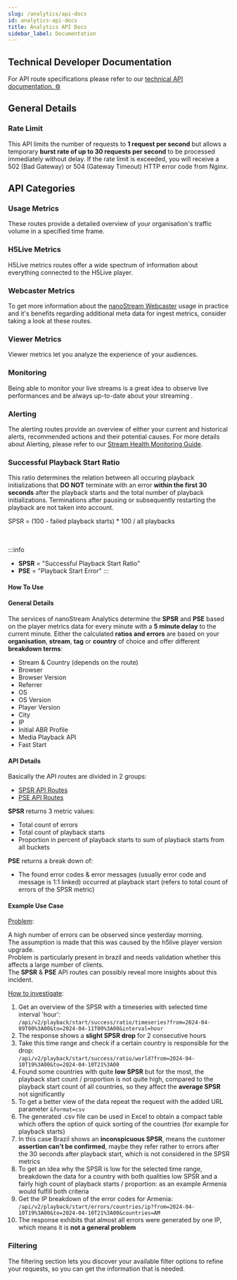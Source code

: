 ```yaml
---
slug: /analytics/api-docs
id: analytics-api-docs
title: Analytics API Docs
sidebar_label: Documentation
---
```


## Technical Developer Documentation

For API route specifications please refer to our <a className="badge-inText" href="https://metrics.nanocosmos.de/api/doc/v2/">technical API documentation. ⚙️</a>

## General Details

### Rate Limit

This API limits the number of requests to **1 request per second** but allows a temporary **burst rate of up to 30 requests per second** to be processed immediately without delay. If the rate limit is exceeded, you will receive a 502 (Bad Gateway) or 504 (Gateway Timeout) HTTP error code from Nginx.

## API Categories

### Usage Metrics

These routes provide a detailed overview of your organisation's traffic volume in a specified time frame.

### H5Live Metrics
 
H5Live metrics routes offer a wide spectrum of information about everything connected to the H5Live player. 

### Webcaster Metrics

To get more information about the [nanoStream Webcaster](../webrtc/nanostream_webrtc_introduction) usage in practice and it's benefits regarding additional meta data for ingest metrics, consider taking a look at these routes.

### Viewer Metrics

Viewer metrics let you analyze the experience of your audiences.

### Monitoring

Being able to monitor your live streams is a great idea to observe live performances and be always up-to-date about your streaming .

### Alerting

The alerting routes provide an overview of either your current and historical alerts, recommended actions and their potential causes. For more details about Alerting, please refer to our [Stream Health Monitoring Guide](../analytics/monitoring).

### Successful Playback Start Ratio

This ratio determines the relation between all occuring playback initializations that **DO NOT** terminate with an error **within the first 30 seconds** after the playback starts and the total number of playback initializations. Terminations after pausing or subsequently restarting the playback are not taken into account.

<div className="inline-math-center">SPSR = (100 - failed playback starts) * 100 / all playbacks</div>
<br/>
<br/>

:::info
- **SPSR** = "Successful Playback Start Ratio"
- **PSE** = "Playback Start Error"
:::

#### How To Use



#### General Details

The services of nanoStream Analytics determine the **SPSR** and **PSE** based on the player metrics data for every minute with a **5 minute delay** to the current minute.
Either the calculated **ratios and errors** are based on your **organisation**, **stream**, **tag** or **country** of choice and offer different **breakdown terms**:

- Stream & Country (depends on the route)
- Browser
- Browser Version
- Referrer
- OS
- OS Version
- Player Version
- City
- IP
- Initial ABR Profile
- Media Playback API
- Fast Start

#### API Details

Basically the API routes are divided in 2 groups: 
- [SPSR API Routes](https://metrics.nanocosmos.de/api/doc/v2/#tag/Playback-start-success)
- [PSE API Routes](https://metrics.nanocosmos.de/api/doc/v2/#tag/Playback-start-errors)

**SPSR** returns 3 metric values:
- Total count of errors
- Total count of playback starts
- Proportion in percent of playback starts to sum of playback starts from all buckets

**PSE** returns a break down of:
- The found error codes & error messages (usually error code and message is 1:1 linked) occurred at playback start (refers to total count of errors of the SPSR metric)


#### Example Use Case

<u>Problem</u>:

A high number of errors can be observed since yesterday morning.<br/>
The assumption is made that this was caused by the h5live player version upgrade.<br/>
Problem is particularly present in brazil and needs validation whether this affects a large number of clients.<br/>
The **SPSR** & **PSE** API routes can possibly reveal more insights about this incident.

<u>How to investigate</u>:

1. Get an overview of the SPSR with a timeseries with selected time interval 'hour':<br/>
`/api/v2/playback/start/success/ratio/timeseries?from=2024-04-09T00%3A00&to=2024-04-11T00%3A00&interval=hour` 
2. The response shows a **slight SPSR drop** for 2 consecutive hours
3. Take this time range and check if a certain country is responsible for the drop:<br/> 
`/api/v2/playback/start/success/ratio/world?from=2024-04-10T19%3A00&to=2024-04-10T21%3A00`
4. Found some countries with quite **low SPSR** but for the most, the playback start count / proportion is not quite high, compared to the playback start count of all countries, so they affect the **average SPSR** not significantly
5. To get a better view of the data repeat the request with the added URL parameter `&format=csv`
6. The generated .csv file can be used in Excel to obtain a compact table which offers the option of quick sorting of the countries (for example for playback starts)
7. In this case Brazil shows an **inconspicuous SPSR**, means the customer **assertion can't be confirmed**, maybe they refer rather to errors after the 30 seconds after playback start, which is not considered in the SPSR metrics
8. To get an idea why the SPSR is low for the selected time range, breakdown the data for a country with both qualities low SPSR and a fairly high count of playback starts / proportion: as an example Armenia would fulfill both criteria
9. Get the IP breakdown of the error codes for Armenia:<br/>
`/api/v2/playback/start/errors/countries/ip?from=2024-04-10T19%3A00&to=2024-04-10T21%3A00&countries=AM`
10. The response exhibits that almost all errors were generated by one IP, which means it is **not a general problem**

### Filtering

The filtering section lets you discover your available filter options to refine your requests, so you can get the information that is needed.
